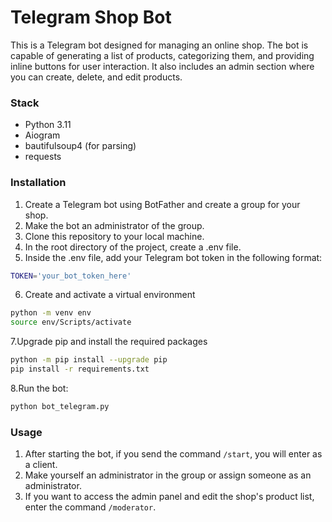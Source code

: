 # Telegram Shop Bot

This is a Telegram bot designed for managing an online shop. The bot is capable of generating a list of products, categorizing them, and providing inline buttons for user interaction. It also includes an admin section where you can create, delete, and edit products.
### Stack

- Python 3.11
- Aiogram
- bautifulsoup4 (for parsing)
- requests

### Installation
1. Create a Telegram bot using BotFather and create a group for your shop.
2. Make the bot an administrator of the group.
3. Clone this repository to your local machine.
4. In the root directory of the project, create a .env file.
5. Inside the .env file, add your Telegram bot token in the following format:
```sh
TOKEN='your_bot_token_here'
```
6. Create and activate a virtual environment
```sh
python -m venv env
source env/Scripts/activate
```
7.Upgrade pip and install the required packages
```sh
python -m pip install --upgrade pip
pip install -r requirements.txt
```
8.Run the bot:
```sh
python bot_telegram.py
```
### Usage
1. After starting the bot, if you send the command `/start`, you will enter as a client.
2. Make yourself an administrator in the group or assign someone as an administrator.
3. If you want to access the admin panel and edit the shop's product list, enter the command `/moderator`.

